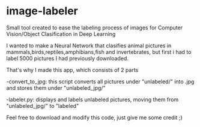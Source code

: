 # image-labeler
Small tool created to ease the labeling process of images for Computer Vision/Object Clasification in Deep Learning



I wanted to make a Neural Network that clasifies animal pictures in mammals,birds,reptiles,amphibians,fish and invertebrates, but first i had to label 5000 pictures I had previously downloaded. 

That's why I made this app, which consists of 2 parts


-convert_to_jpg: this script converts all pictures under "unlabeled/" into .jpg and stores them under "unlabeled_jpg/"

-labeler.py: displays and labels unlabeled pictures, moving them from "unlabeled_jpg/" to "labeled"


Feel free to download and modify this code, just give me some credit ;)
